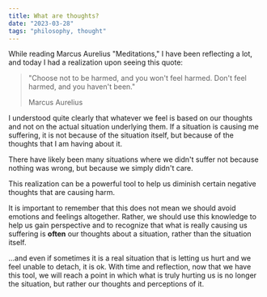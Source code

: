 ```yaml
---
title: What are thoughts?
date: "2023-03-28"
tags: "philosophy, thought"
---
```


While reading Marcus Aurelius "Meditations," I have been reflecting a lot, and today I had a realization upon seeing this quote:

> "Choose not to be harmed, and you won't feel harmed. Don't feel harmed, and you haven't been."
>
> Marcus Aurelius

I understood quite clearly that whatever we feel is based on our thoughts and not on the actual situation underlying them.
If a situation is causing me suffering, it is not because of the situation itself, but because of the thoughts that I am having about it.

There have likely been many situations where we didn't suffer not because nothing was wrong, but because we simply didn't care.

This realization can be a powerful tool to help us diminish certain negative thoughts that are causing harm.

It is important to remember that this does not mean we should avoid emotions and feelings altogether. Rather, we should use this knowledge to help us gain perspective and to recognize that what is really causing us suffering is **often** our thoughts about a situation, rather than the situation itself.

...and even if sometimes it is a real situation that is letting us hurt and we feel unable to detach, it is ok. With time and reflection, now that we have this tool, we will reach a point in which what is truly hurting us is no longer the situation, but rather our thoughts and perceptions of it.

